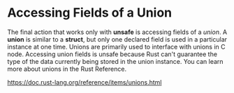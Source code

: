 # Accessing Fields of a Union

The final action that works only with **unsafe** is accessing fields of a *union*. A **union** is similar to a
**struct**, but only one declared field is used in a particular instance at one time. Unions are primarily
used to interface with unions in C node. Accessing union fields is unsafe because Rust can't
guarantee the type of the data currently being stored in the union instance. You can learn more
about unions in the Rust Reference.

https://doc.rust-lang.org/reference/items/unions.html
